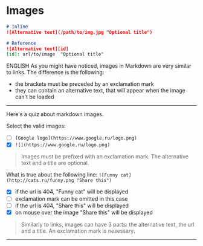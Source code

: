 # Images

```markdown
# Inline
![Alternative text](/path/to/img.jpg "Optional title")

# Reference
![Alternative text][id]
[id]: url/to/image  "Optional title"
```
ENGLISH
As you might have noticed, images in Markdown are very similar to links.
The difference is the following:
* the brackets must be preceded by an exclamation mark
* they can contain an alternative text, that will appear when the image can't be loaded

---

Here's a quiz about markdown images.

Select the valid images:
- [ ] `[Google logo](https://www.google.ru/logo.png)`
- [x] `![](https://www.google.ru/logo.png)`

> Images must be prefixed with an exclamation mark.
The alternative text and a title are optional.

What is true about the following line: ```![Funny cat](http://cats.ru/funny.png "Share this")```
- [x] if the url is 404, "Funny cat" will be displayed
- [ ] exclamation mark can be omitted in this case
- [ ] if the url is 404, "Share this" will be displayed
- [x] on mouse over the image "Share this" will be displayed

> Similarly to links, images can have 3 parts: the alternative text, the url and a title. An exclamation mark is nesessary.

---
